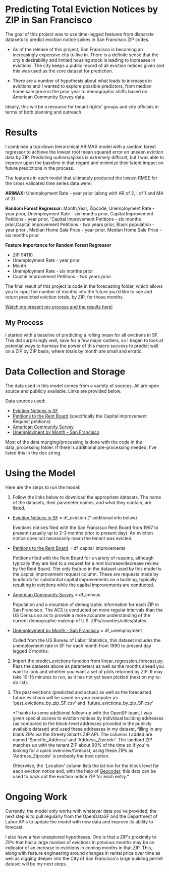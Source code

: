 # Predicting Total Eviction Notices by ZIP in San Francisco

The goal of this project was to use time-lagged features from disparate datasets to predict eviction notice spikes in San Francisco ZIP codes.

- As of the release of this project, San Francisco is becoming an increasingly expensive city to live in. There is a definite sense that the city's desirability and limited housing stock is leading to increases in evictions. The city keeps a public record of all eviction notices given and this was used as the core dataset for prediction.

- There are a number of hypothesis about what leads to increases in evictions and I wanted to explore possible predictors, from median home sale price in the prior year to demographic shifts based on American Community Survey data.



Ideally, this will be a resource for tenant rights' groups and city officials in terms of both planning and outreach.


# Results
I combined a top-down hierarchical ARIMAX model with a random forest regressor to achieve the lowest root mean squared error on unseen eviction data by ZIP. Predicting outliers/spikes is extremely difficult, but I was able to improve upon the baseline in that regard and minimize their latent impact on future predictions in the process.

The features in each model that ultimately produced the lowest RMSE for the cross validated time series data were:

**ARIMAX:**
    Unemployment Rate - year prior (along with AR of 2, I of 1 and MA of 2)

**Random Forest Regressor:**
    Month,Year, Zipcode, Unemployment Rate - year prior, Unemployment Rate - six months prior, Capital Improvement Petitions - year prior, 'Capital Improvement Petitions - six months prior,Capital Improvement Petitions - two years prior, Black population - year prior , Median Home Sale Price - year prior, Median Home Sale Price - six months prior

**Feature Importance for Random Forest Regressor**
- ZIP 94110
- Unemployment Rate - year prior
- Month
- Unemployment Rate - six months prior
- Capital Improvement Petitions - two years prior


The final result of this project is code in the forecasting folder, which allows you to input the number of months into the future you'd like to see and return predicted eviction totals, by ZIP, for those months.

[Watch me present my process and the results here!](https://youtu.be/MZoeI4p_Hq8?t=4977)

## My Process
I started with a baseline of predicting a rolling mean for all evictions in SF. This did surprisingly well, save for a few major outliers, so I began to look at potential ways to harness the power of this macro success to predict well on a ZIP by ZIP basis, where totals by month are small and erratic.


# Data Collection and Storage
The data used in this model comes from a variety of sources. All are open source and publicly available. Links are provided below.

Data sources used:

- [Eviction Notices in SF](https://data.sfgov.org/Housing-and-Buildings/Eviction-Notices/5cei-gny5/data)
- [Petitions to the Rent Board](https://data.sfgov.org/Housing-and-Buildings/Petitions-to-the-Rent-Board/6swy-cmkq) (specifically the Capital Improvement Request petitions)
- [American Community Survey](https://factfinder.census.gov/faces/nav/jsf/pages/community_facts.xhtml?src=bkmk)
- [Unemployment by Month - San Francisco](https://fred.stlouisfed.org/series/CASANF0URN)

Most of the data munging/processing is done with the code in the data_processing folder. If there is additional pre-processing needed, I've listed this in the doc string.



# Using the Model
Here are the steps to run the model:

1. Follow the links below to download the appropriate datasets. The name of the datasets, their parameter names, and what they contain, are listed.

- [Eviction Notices in SF](https://data.sfgov.org/Housing-and-Buildings/Eviction-Notices/5cei-gny5/data) = df_eviction (* additional info below)

   Evictions notices filed with the San Francisco Rent Board from 1997 to present (usually up to 2-3 months prior to present day). An eviction notice does not necessarily mean the tenant was evicted.


- [Petitions to the Rent Board](https://data.sfgov.org/Housing-and-Buildings/Petitions-to-the-Rent-Board/6swy-cmkq) = df_capital_improvements

   Petitions filed with the Rent Board for a variety of reasons, although typically they are tied to a request for a rent increase/decrease review by the Rent Board. The only feature in the dataset used by this model is the capital improvement request column. These are requests made by landlords for substantial capital improvements on a building, typically resulting in evictions while the capital improvements are conducted.


- [American Community Survey](https://factfinder.census.gov/faces/nav/jsf/pages/community_facts.xhtml?src=bkmk) = df_census

   Population and a mountain of demographic information for each ZIP in San Francisco. The ACS is conducted on more regular intervals than the US Census so as to provide a more accurate understanding of the current demographic makeup of U.S. ZIPs/counties/cities/states.

- [Unemployment by Month - San Francisco](https://fred.stlouisfed.org/series/CASANF0URN) = df_unemployment

   Culled from the US Bureau of Labor Statistics, this dataset includes the unemployment rate in SF for each month from 1990 to present day lagged 2 months.


2. Import the predict_evictions function from linear_regression_forecast.py. Pass the datasets above as parameters as well as the months ahead you want to look and whether you want a set of plots returned by ZIP. It may take 10-15 minutes to run, as it has not yet been pickled (next on my to-do list).

3. The past evictions (predicted and actual) as well as the forecasted future evictions will be saved on your computer as 'past_evictions_by_zip_SF.csv' and 'future_evictions_by_zip_SF.csv'



   *Thanks to some additional follow-up with the OpenSF team, I was given special access to eviction notices by individual building addresses (as compared to the block-level addresses provided in the publicly available dataset) and used these addresses in my dataset, filling in any blank ZIPs via the Streety Smarts ZIP API. The columns I added are named 'Specific_Address' and 'Address_Zipcode'. The landlord ZIP matches up with the tenant ZIP about 90% of the time so if you're looking for a quick overview/forecast, using these ZIPs as 'Address_Zipcode' is probably the best option.

   Otherwise, the 'Location' column lists the lat-lon for the block level for each eviction notice and, with the help of [Geocoder](https://chrisalbon.com/python/geocoding_and_reverse_geocoding.html), this data can be used to back out the eviction notice ZIP for each entry.*


# Ongoing Work
Currently, the model only works with whatever data you've provided; the next step is to pull regularly from the OpenDataSF and the Department of Labor APIs to update the model with new data and improve its ability to forecast.

I also have a few unexplored hypotheses. One is that a ZIP's proximity to ZIPs that had a large number of evictions in previous months may be an indicator of an increase in evictions in coming months in that ZIP. This, along with feature engineering around changes in rental price over time as well as digging deeper into the City of San Francisco's large building permit dataset will be my next steps.
